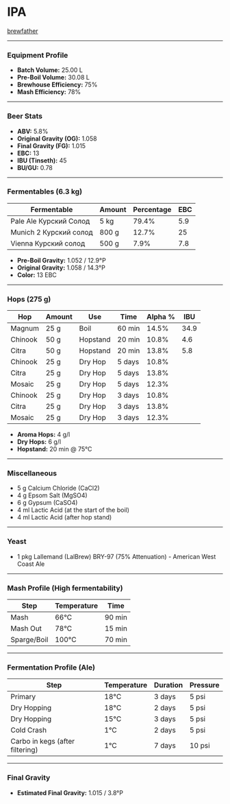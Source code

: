 # IPA

[brewfather](https://share.brewfather.app/bCJ2AW45a7KwDo)

---

### Equipment Profile

*   **Batch Volume:** 25.00 L
*   **Pre-Boil Volume:** 30.08 L
*   **Brewhouse Efficiency:** 75%
*   **Mash Efficiency:** 78%

---

### Beer Stats

*   **ABV:** 5.8%
*   **Original Gravity (OG):** 1.058
*   **Final Gravity (FG):** 1.015
*   **EBC:** 13
*   **IBU (Tinseth):** 45
*   **BU/GU:** 0.78

---

### Fermentables (6.3 kg)

| Fermentable             | Amount | Percentage | EBC |
| ----------------------- | ------ | ---------- | --- |
| Pale Ale Курский Солод  | 5 kg   | 79.4%      | 5.9 |
| Munich 2 Курский солод  | 800 g  | 12.7%      | 25  |
| Vienna Курский солод    | 500 g  | 7.9%       | 7.8 |

*   **Pre-Boil Gravity:** 1.052 / 12.9°P
*   **Original Gravity:** 1.058 / 14.3°P
*   **Color:** 13 EBC

---

### Hops (275 g)

| Hop     | Amount | Use      | Time     | Alpha % | IBU  |
| ------- | ------ | -------- | -------- | ------- | ---- |
| Magnum  | 25 g   | Boil     | 60 min   | 14.5%   | 34.9 |
| Chinook | 50 g   | Hopstand | 20 min   | 10.8%   | 4.6  |
| Citra   | 50 g   | Hopstand | 20 min   | 13.8%   | 5.8  |
| Chinook | 25 g   | Dry Hop  | 5 days   | 10.8%   |      |
| Citra   | 25 g   | Dry Hop  | 5 days   | 13.8%   |      |
| Mosaic  | 25 g   | Dry Hop  | 5 days   | 12.3%   |      |
| Chinook | 25 g   | Dry Hop  | 3 days   | 10.8%   |      |
| Citra   | 25 g   | Dry Hop  | 3 days   | 13.8%   |      |
| Mosaic  | 25 g   | Dry Hop  | 3 days   | 12.3%   |      |

*   **Aroma Hops:** 4 g/l
*   **Dry Hops:** 6 g/l
*   **Hopstand:** 20 min @ 75°C

---

### Miscellaneous

*   5 g Calcium Chloride (CaCl2)
*   4 g Epsom Salt (MgSO4)
*   6 g Gypsum (CaSO4)
*   4 ml Lactic Acid (at the start of the boil)
*   4 ml Lactic Acid (after hop stand)

---

### Yeast

*   1 pkg Lallemand (LalBrew) BRY-97 (75% Attenuation) - American West Coast Ale

---

### Mash Profile (High fermentability)

| Step         | Temperature | Time   |
| ------------ | ----------- | ------ |
| Mash         | 66°C        | 90 min |
| Mash Out     | 78°C        | 15 min |
| Sparge/Boil  | 100°C       | 70 min |

---

### Fermentation Profile (Ale)

| Step               | Temperature | Duration |Pressure|
| ------------       | ----------- | -------- |--------|
| Primary            | 18°C        | 3 days   |5 psi   |
| Dry Hopping        | 18°C        | 2 days   |5 psi   |
| Dry Hopping        | 15°C        | 3 days   |5 psi   |
| Cold Crash         | 1°C         | 2 days   |5 psi   |
| Carbo in kegs (after filtering)| 1°C         | 7 days   |10 psi  |


---

### Final Gravity

*   **Estimated Final Gravity:** 1.015 / 3.8°P

